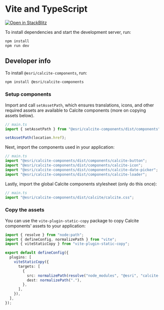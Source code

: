 # Vite and TypeScript

[![Open in StackBlitz](https://developer.stackblitz.com/img/open_in_stackblitz.svg)](https://stackblitz.com/github/esri/calcite-design-system/tree/dev/examples/components/vite?file=README.md)

To install dependencies and start the development server, run:

```sh
npm install
npm run dev
```

## Developer info

To install `@esri/calcite-components`, run:

```sh
npm install @esri/calcite-components
```

### Setup components

Import and call `setAssetPath`, which ensures translations, icons, and other required assets are available to Calcite components (more on copying assets below).

```js
// main.ts
import { setAssetPath } from "@esri/calcite-components/dist/components";

setAssetPath(location.href);
```

Next, import the components used in your application:

```js
// main.ts
import "@esri/calcite-components/dist/components/calcite-button";
import "@esri/calcite-components/dist/components/calcite-icon";
import "@esri/calcite-components/dist/components/calcite-date-picker";
import "@esri/calcite-components/dist/components/calcite-loader";
```

Lastly, import the global Calcite components stylesheet (only do this once):

```js
// main.ts
import "@esri/calcite-components/dist/calcite/calcite.css";
```

### Copy the assets

You can use the `vite-plugin-static-copy` package to copy Calcite components' assets to your application:

```ts
import { resolve } from "node:path";
import { defineConfig, normalizePath } from "vite";
import { viteStaticCopy } from "vite-plugin-static-copy";

export default defineConfig({
  plugins: [
    viteStaticCopy({
      targets: [
        {
          src: normalizePath(resolve("node_modules", "@esri", "calcite-components", "dist", "calcite", "assets")),
          dest: normalizePath("."),
        },
      ],
    }),
  ],
});
```

